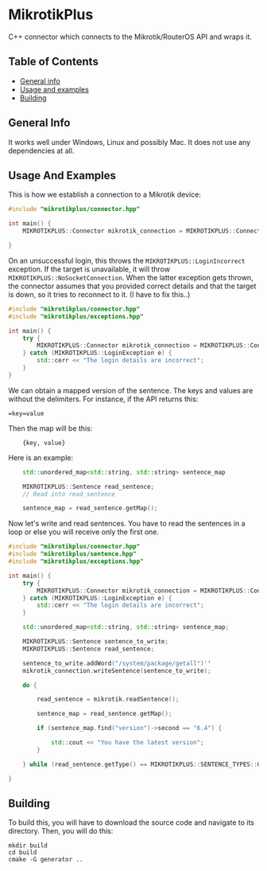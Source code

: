 # MikrotikPlus
C++ connector which connects to the Mikrotik/RouterOS API and wraps it.

## Table of Contents
* [General info](#general-info)
* [Usage and examples](#useage-and-examples)
* [Building](#building)

## General Info

It works well under Windows, Linux and possibly Mac.
It does not use any dependencies at all.

## Usage And Examples

This is how we establish a connection to a Mikrotik device:
```cpp
#include "mikrotikplus/connector.hpp"

int main() {
	MIKROTIKPLUS::Connector mikrotik_connection = MIKROTIKPLUS::Connector(ip, username, password, port);

}
```

On an unsuccessful login, this throws the `MIKROTIKPLUS::LoginIncorrect` exception. If the target is unavailable, it will throw `MIKROTIKPLUS::NoSocketConnection`. When the latter exception gets thrown, the connector assumes that you provided correct details and that the target is down, so it tries to reconnect to it. (I have to fix this..)
```cpp
#include "mikrotikplus/connector.hpp"
#include "mikrotikplus/exceptions.hpp"

int main() {
	try {
		MIKROTIKPLUS::Connector mikrotik_connection = MIKROTIKPLUS::Connector(ip, username, password, port);
	} catch (MIKROTIKPLUS::LoginException e) {
		std::cerr << "The login details are incorrect";
	}
}
```

We can obtain a mapped version of the sentence.
The keys and values are without the delimiters. For instance, if the API returns this:

```
=key=value
```

Then the map will be this:

```
	{key, value}
```

Here is an example:

```cpp
	std::unordered_map<std::string, std::string> sentence_map

	MIKROTIKPLUS::Sentence read_sentence;
	// Read into read_sentence

	sentence_map = read_sentence.getMap();


```

Now let's write and read sentences.
You have to read the sentences in a loop or else you will receive only the first one.

```cpp
#include "mikrotikplus/connector.hpp"
#include "mikrotikplus/sentence.hpp"
#include "mikrotikplus/exceptions.hpp"

int main() {
	try {
		MIKROTIKPLUS::Connector mikrotik_connection = MIKROTIKPLUS::Connector(ip, username, password, port);
	} catch (MIKROTIKPLUS::LoginException e) {
		std::cerr << "The login details are incorrect";
	}

	std::unordered_map<std::string, std::string> sentence_map;

	MIKROTIKPLUS::Sentence sentence_to_write;
	MIKROTIKPLUS::Sentence read_sentence;

	sentence_to_write.addWord("/system/package/getall")''
	mikrotik_connection.writeSentence(sentence_to_write);

	do {

		read_sentence = mikrotik.readSentence();

		sentence_map = read_sentence.getMap();

		if (sentence_map.find("version")->second == "6.4") {

			std::cout << "You have the latest version";
		}

	} while (read_sentence.getType() == MIKROTIKPLUS::SENTENCE_TYPES::CONTINUE);

}
```

## Building
To build this, you will have to download the source code and navigate to its directory. Then, you will do this:
```
mkdir build
cd build
cmake -G generator ..
```

